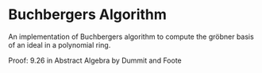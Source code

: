 
# Buchbergers Algorithm

An implementation of Buchbergers algorithm to compute the gröbner basis of an ideal in a polynomial ring.

Proof: 9.26 in Abstract Algebra by Dummit and Foote


